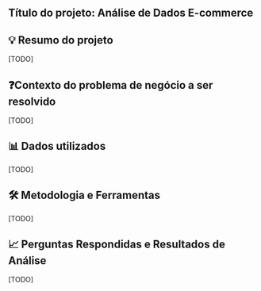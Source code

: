## Título do projeto: Análise de Dados E-commerce

## 💡 Resumo do projeto

[TODO]

## ❓Contexto do problema de negócio a ser resolvido

[TODO]

## 📊 Dados utilizados

[TODO]

## 🛠️ Metodologia e Ferramentas

[TODO]

## 📈 Perguntas Respondidas e Resultados de Análise

[TODO]
